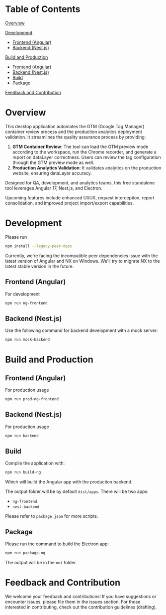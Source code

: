 # Table of Contents

[Overview](#overview)

[Development](#development)

- [Frontend (Angular)](#frontend-angular)
- [Backend (Nest.js)](#backend-nestjs)

[Build and Production](#build-and-production)

- [Frontend (Angular)](#frontend-angular-1)
- [Backend (Nest.js)](#backend-nestjs-1)
- [Build](#build)
- [Package](#package)

[Feedback and Contribution](#feedback-and-contribution)

# Overview

This desktop application automates the GTM (Google Tag Manager) container review process and the production analytics deployment validation. It streamlines the quality assurance process by providing:

1. **GTM Container Review**: The tool can load the GTM preview mode according to the workspace, run the Chrome recorder, and generate a report on dataLayer correctness. Users can review the tag configuration through the GTM preview mode as well.
2. **Production Analytics Validation**: It validates analytics on the production website, ensuring dataLayer accuracy.

Designed for QA, development, and analytics teams, this free standalone tool leverages Angular 17, Nest.js, and Electron.

Upcoming features include enhanced UI/UX, request interception, report consolidation, and improved project import/export capabilities.

# Development

Please run

```bash
npm install --legacy-peer-deps

```

Currently, we're facing the incompatible peer dependencies issue with the latest version of Angular and NX on Windows. We'll try to migrate NX to the latest stable version in the future.

## Frontend (Angular)

For development

```bash
npm run ng-frontend
```

## Backend (Nest.js)

Use the following command for backend development with a mock server:

```bash
npm run mock-backend
```

# Build and Production

## Frontend (Angular)

For production usage

```bash
npm run prod-ng-frontend
```

## Backend (Nest.js)

For production usage

```bash
npm run backend
```

## Build

Compile the application with:

```bash
npm run build-ng
```

Which will build the Angular app with the production backend.

The output folder will be by default `dist/apps`. There will be two apps:

- `ng-frontend`
- `nest-backend`

Please refer to `package.json` for more scripts.

## Package

Please run the command to build the Electron app:

```bash
npm run package-ng
```

The output will be in the `out` folder.

# Feedback and Contribution

We welcome your feedback and contributions! If you have suggestions or encounter issues, please file them in the issues section. For those interested in contributing, check out the contribution guidelines (drafting).
